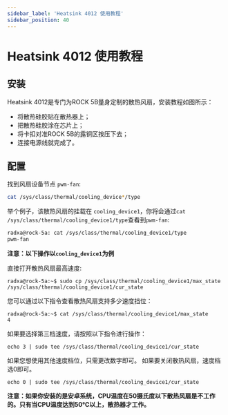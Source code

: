```yaml
---
sidebar_label: 'Heatsink 4012 使用教程'
sidebar_position: 40
---
```


# Heatsink 4012 使用教程

## 安装

Heatsink 4012是专门为ROCK 5B量身定制的散热风扇，安装教程如图所示：
- 将散热硅胶贴在散热器上；
- 把散热硅胶涂在芯片上；
- 将卡扣对准ROCK 5B的露铜区按压下去；
- 连接电源线就完成了。


## 配置

找到风扇设备节点 `pwm-fan`:

```bash
cat /sys/class/thermal/cooling_device*/type
```

举个例子，该散热风扇的挂载在 `cooling_device1`，你将会通过`cat /sys/class/thermal/cooling_device1/type`查看到`pwm-fan`: 
```bash
radxa@rock-5a: cat /sys/class/thermal/cooling_device1/type
pwm-fan
```

**注意：以下操作以`cooling_device1`为例**

直接打开散热风扇最高速度:
```
radxa@rock-5a:~$ sudo cp /sys/class/thermal/cooling_device1/max_state /sys/class/thermal/cooling_device1/cur_state
```
您可以通过以下指令查看散热风扇支持多少速度挡位：
```
radxa@rock-5a:~$ cat /sys/class/thermal/cooling_device1/max_state
4
```

如果要选择第三档速度，请按照以下指令进行操作：
```
echo 3 | sudo tee /sys/class/thermal/cooling_device1/cur_state
```

如果您想使用其他速度档位，只需更改数字即可。 如果要关闭散热风扇，速度档选0即可。
```
echo 0 | sudo tee /sys/class/thermal/cooling_device1/cur_state
```

**注意：如果你安装的是安卓系统，CPU温度在50摄氏度以下散热风扇是不工作的。只有当CPU温度达到50℃以上，散热器才工作。**